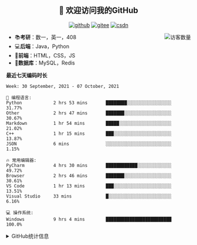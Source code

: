 <h2 align="center">👋 欢迎访问我的GitHub</h2>
<p align="center">
  <a href="https://github.com/eternidad33"><img src="https://img.shields.io/badge/GitHub-ff79c6" alt="github"></a>
  <a href="https://gitee.com/eternidad33"><img src="https://img.shields.io/badge/Gitee-fe7300" alt="gitee"></a>
  <a href="https://blog.csdn.net/qq_42907802"><img src="https://img.shields.io/badge/CSDN-cf000e" alt="csdn"></a>
</p>

<img align='right' src="https://profile-counter.glitch.me/eternidad33/count.svg" alt="访客数量"/>

- 📚**考研**：数一，英一，408
- 💻**后端**：Java，Python
- 📝**前端**：HTML，CSS，JS
- 💼**数据库**：MySQL，Redis

**最近七天编码时长**

<!--START_SECTION:waka-->
```text
Week: 30 September, 2021 - 07 October, 2021

💬 编程语言: 
Python            2 hrs 53 mins       ████████░░░░░░░░░░░░░░░░░   31.77% 
Other             2 hrs 47 mins       ███████░░░░░░░░░░░░░░░░░░   30.67% 
Markdown          1 hr 54 mins        █████░░░░░░░░░░░░░░░░░░░░   21.02% 
C++               1 hr 15 mins        ███░░░░░░░░░░░░░░░░░░░░░░   13.87% 
JSON              6 mins              ░░░░░░░░░░░░░░░░░░░░░░░░░   1.15%

🔥 常用编辑器: 
PyCharm           4 hrs 30 mins       ████████████░░░░░░░░░░░░░   49.72% 
Browser           2 hrs 46 mins       ███████░░░░░░░░░░░░░░░░░░   30.61% 
VS Code           1 hr 13 mins        ███░░░░░░░░░░░░░░░░░░░░░░   13.51% 
Visual Studio     33 mins             █░░░░░░░░░░░░░░░░░░░░░░░░   6.16%

💻 操作系统: 
Windows           9 hrs 4 mins        █████████████████████████   100.0%

```


<!--END_SECTION:waka-->

<details>
<summary>GitHub统计信息</summary>

<br/>

> 动态太少，不好意思展示
> 
> 下面的GitHub统计信息是来自于[github-readme-stats](https://github.com/anuraghazra/github-readme-stats)项目，里边有[中文文档](https://github.com/anuraghazra/github-readme-stats/blob/master/readme_cn.md)

<a href="https://github.com/eternidad33/eternidad33">
  <img align="center" src="https://github-readme-stats.anuraghazra1.vercel.app/api?username=eternidad33&show_icons=true" />
</a>
</details>


